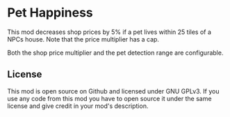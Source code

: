 ﻿# Pet Happiness
This mod decreases shop prices by 5% if a pet lives within 25 tiles of a NPCs house. Note that the price multiplier has a cap.

Both the shop price multiplier and the pet detection range are configurable.

## License
This mod is open source on Github and licensed under GNU GPLv3.
If you use any code from this mod you have to open source it under the same license and give credit in your mod's description.